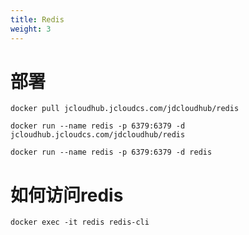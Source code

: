 ```yaml
---
title: Redis
weight: 3
---
```


# 部署
```shell
docker pull jcloudhub.jcloudcs.com/jdcloudhub/redis

docker run --name redis -p 6379:6379 -d jcloudhub.jcloudcs.com/jdcloudhub/redis 

docker run --name redis -p 6379:6379 -d redis
```


# 如何访问redis
```shell
docker exec -it redis redis-cli
```